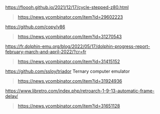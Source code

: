 https://floooh.github.io/2021/12/17/cycle-stepped-z80.html
> https://news.ycombinator.com/item?id=29602223

https://github.com/copy/v86
> https://news.ycombinator.com/item?id=31270543

https://fr.dolphin-emu.org/blog/2022/05/17/dolphin-progress-report-february-march-and-april-2022/?cr=fr
> https://news.ycombinator.com/item?id=31415152

https://github.com/ssloy/triador Ternary computer emulator
> https://news.ycombinator.com/item?id=31924936

https://www.libretro.com/index.php/retroarch-1-9-13-automatic-frame-delay/
> https://news.ycombinator.com/item?id=31651128